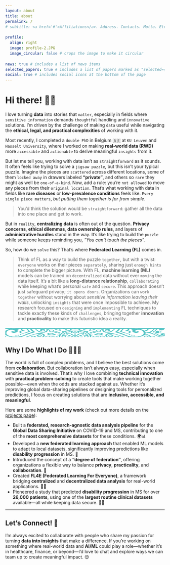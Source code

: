```yaml
---
layout: about
title: about
permalink: /
# subtitle: <a href='#'>Affiliations</a>. Address. Contacts. Motto. Etc.

profile:
  align: right
  image: profile-2.JPG
  image_circular: false # crops the image to make it circular

news: true # includes a list of news items
selected_papers: true # includes a list of papers marked as "selected={true}"
social: true # includes social icons at the bottom of the page
---
```


# Hi there! 👋🏼

I love turning **data** into stories that `matter`, especially in fields where `sensitive information` demands `thoughtful` handling and `innovative` solutions. I’m driven by the challenge of making `data` useful while navigating the **ethical, legal, and practical complexities** of working with it.

Most recently, I completed a `double PhD` in Belgium 🇧🇪 at `KU Leuven` and `Hasselt University`, where I worked on making **real-world data (RWD)** more `accessible` and `actionable` to derive meaningful `insights` from it.

But let me tell you, working with data isn’t as `straightforward` as it sounds. It often feels like trying to solve a `jigsaw puzzle`, but this isn’t your typical puzzle. Imagine the pieces are `scattered` across different locations, some of them `locked away` in drawers labeled **“private”**, and others so `rare` they might as well be `one-of-a-kind`. Now, add a rule: you’re `not allowed` to move any pieces from their `original location`. That’s what working with data in fields like **rare diseases** or **low-prevalence conditions** feels like. `Every single piece matters`, _but putting them together is far from simple_.

> You’d think the solution would be `straightforward`: gather all the data into one place and get to work.

But in `reality`, **centralizing data** is often out of the question. **Privacy concerns**, **ethical dilemmas**, **data ownership rules**, and layers of **administrative hurdles** stand in the way. It’s like trying to build the `puzzle` while someone keeps reminding you, _“You can’t touch the pieces”._

So, how do we `solve` this? That’s where **Federated Learning (FL)** comes in.

> Think of FL as a way to build the puzzle `together`, but with a twist: `everyone` works on their pieces `separately`, sharing just `enough hints` to complete the bigger picture. With FL, **machine learning (ML)** models can be trained on `decentralized` data without ever `moving` the data itself.
> It’s a bit like a **long-distance relationship**, `collaborating` while keeping what’s personal `safe` and `secure`.
> This approach doesn’t just safeguard privacy; `it opens doors`. Organizations can `work together` without worrying about _sensitive information leaving their walls_, unlocking `insights` that were once impossible to achieve.
> My research focused on `designing` and `implementing` FL techniques to tackle exactly these kinds of `challenges`, bringing together **innovation** and **practicality** to make this futuristic idea a reality.

<!-- <div style="text-align: center; width: 100%; margin: 20px 0;">
  <img src="/assets/img/banner.svg" alt="Decorative Banner" style="width: 100%; height: 50px; display: block; border: none; margin: 0;">
</div> -->

<div style="text-align: center; margin: 20px 0;">
  <img src="/assets/img/banner.svg" alt="Decorative Banner" style="width: 100%; height: 30px; display: block; padding: 0; margin: 0;">
</div>

## Why I Do What I Do 👨🏻‍💻

The world is full of complex problems, and I believe the best solutions come from **collaboration**. But collaboration isn’t always easy, especially when sensitive data is involved. That’s why I love combining **technical innovation** with **practical problem-solving** to create tools that make working together possible—even when the odds are stacked against us. Whether it’s improving global data-sharing pipelines or designing tools for personalized predictions, I focus on creating solutions that are **inclusive, accessible, and meaningful**.

Here are some **highlights of my work** (check out more details on the [projects page](https://ashkan-pirmani.github.io/projects)):

- Built a **federated, research-agnostic data analysis pipeline** for the **Global Data Sharing Initiative** on COVID-19 and MS, contributing to one of the **most comprehensive datasets** for these conditions. 🌍📊
- Developed a **new federated learning approach** that enabled ML models to adapt to local datasets, significantly improving predictions like **disability progression** in MS. 🚀
- Introduced the concept of a **“degree of federation”**, offering organizations a flexible way to balance **privacy**, **practicality**, and **collaboration**. 🎯
- Created **FL4E (Federated Learning For Everyone)**, a framework bridging **centralized** and **decentralized data analysis** for real-world applications. 🔐🌐
- Pioneered a study that predicted **disability progression** in MS for over **26,000 patients**, using one of the **largest routine clinical datasets** available—all while keeping data secure. 🧠✨

---

## Let’s Connect! 🌟

I’m always excited to collaborate with people who share my passion for turning **data into insights** that make a difference. If you’re working on something where real-world data and **AI/ML** could play a role—whether it’s in healthcare, finance, or beyond—I’d love to chat and explore ways we can team up to create meaningful impact. 😊

<!-- # Hi there! 👋🏼

I am passionate about bridging the gap between **data science** and **healthcare innovation**, combining technical expertise with practical solutions to tackle real-world challenges. Most recently, I completed a `double PhD` at `KU Leuven` and `Hasselt University`, where my focus was on making **real-world data (RWD)** both accessible and actionable. 💡

In healthcare, **data fragmentation** and **privacy concerns** are major obstacles to generating meaningful insights. My work explored how tools like `federated data analysis` can enable secure collaboration without compromising privacy. For example, I contributed to a **research-agnostic data analysis pipeline** that powered the **Global Data Sharing Initiative** for COVID-19 and **Multiple Sclerosis (MS)**, assembling the `largest-ever dataset` for MS and COVID-19 🌍📊.

Another key project was **FL-MS-RWD**, where I developed a `new Federated Learning (FL) schema and algorithm`. This work significantly improved predictive performance by enabling `global models` to adapt to local datasets. Using one of the `largest routine clinical datasets` available, we successfully predicted **disability progression in MS**, demonstrating how privacy-preserving models can outperform traditional methods. 🚀

---

## Why I Do What I Do 👨🏻‍💻

I am a firm believer in the power of **collaboration** to drive meaningful change. I thrive in **diverse, multidisciplinary teams**, blending **technical innovation** with **real-world applications**. Whether it is predicting MS outcomes, improving global data-sharing pipelines, or designing **federated ecosystems**, my focus is always on creating solutions that are **inclusive, accessible, and impactful**.

Here are some highlights of my work:

- Contributed to the **Global Data Sharing Initiative for COVID-19 and MS**, building the `largest dataset` of MS and COVID-19 cases to date, showcasing the impact of collaborative healthcare. 🌏📊
- Developed **FL4E (Federated Learning For Everyone)**, a `flexible framework` that bridges centralized and decentralized data analysis for real-world needs. 🔐🌐
- Introduced the concept of the **“degree of federation”** through the **FL4E platform**, allowing organizations to balance privacy and practicality for different use cases. 🎯
- Designed and demonstrated **personalized FL models** that adapt to diverse datasets, offering a powerful alternative to traditional centralized approaches. These models not only improved both accuracy and privacy but also highlighted the `potential of FL` to deliver superior, privacy-preserving results. 🧠✨
- Predicted **disability progression** in MS for over **26,000 patients**, leveraging one of the `largest routine clinical datasets` in a pioneering study.

---

## Let’s Connect! 🌟

I believe thoughtful, **collaborative innovation** can transform not just healthcare, but other industries too. Whether you are in healthcare, finance, or any field where **real-world data** can make a difference, I’d love to connect and share ideas. Let’s work together to turn data into actionable insights that create real impact! 😊
 -->
